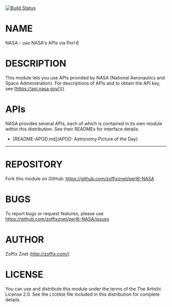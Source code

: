 [![Build Status](https://travis-ci.org/zoffixznet/perl6-NASA.svg)](https://travis-ci.org/zoffixznet/perl6-NASA)

# NAME

NASA - use NASA's APIs via Perl 6

# DESCRIPTION

This module lets you use APIs provided by NASA (National Aeronautics and
Space Administration). For descriptions of APIs and to obtain the API key,
see [https://api.nasa.gov/]()

# APIs

NASA provides several APIs, each of which is contained in its own module
within this distribution. See their READMEs for interface details:

* [README-APOD.md](APOD: Astronomy Picture of the Day)

----

# REPOSITORY

Fork this module on GitHub:
https://github.com/zoffixznet/perl6-NASA

# BUGS

To report bugs or request features, please use
https://github.com/zoffixznet/perl6-NASA/issues

# AUTHOR

Zoffix Znet (http://zoffix.com/)

# LICENSE

You can use and distribute this module under the terms of the
The Artistic License 2.0. See the `LICENSE` file included in this
distribution for complete details.
